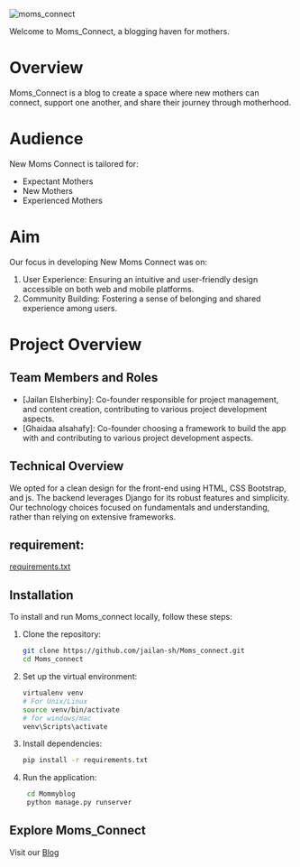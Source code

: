 ![moms_connect](https://img.pikbest.com/backgrounds/20220119/mother-baby-gynecology-woman-pink_6245648.jpg!sw800)


Welcome to Moms_Connect, a blogging haven for mothers.

# Overview

Moms_Connect is a blog to create a space where new mothers can connect, support one another, and share their journey through motherhood.

# Audience
New Moms Connect is tailored for:
- Expectant Mothers
- New Mothers
- Experienced Mothers

# Aim
Our focus in developing New Moms Connect was on:
1. User Experience: Ensuring an intuitive and user-friendly design accessible on both web and mobile platforms.
2. Community Building: Fostering a sense of belonging and shared experience among users.

# Project Overview

## Team Members and Roles

- [Jailan Elsherbiny]: Co-founder responsible for project management, and content creation, contributing to various project development aspects.
- [Ghaidaa alsahafy]: Co-founder choosing a framework to build the app with and contributing to various project development aspects.

## Technical Overview
We opted for a clean design for the front-end using HTML, CSS Bootstrap, and js. The backend leverages Django for its robust features and simplicity. Our technology choices focused on fundamentals and understanding, rather than relying on extensive frameworks.

## requirement:
 [requirements.txt](./requirements.txt)

 ## Installation
To install and run Moms_connect locally, follow these steps:

1. Clone the repository:
   ```bash
   git clone https://github.com/jailan-sh/Moms_connect.git
   cd Moms_connect
   ```

2. Set up the virtual environment:
   ```bash
   virtualenv venv
   # For Unix/Linux
   source venv/bin/activate 
   # for windows/mac
   venv\Scripts\activate
   ```

3. Install dependencies:
   ```bash
   pip install -r requirements.txt
   ```

4. Run the application:
   ```bash
    cd Mommyblog
    python manage.py runserver
   ```

## Explore Moms_Connect

Visit our [Blog](https://momsconnect.pythonanywhere.com/)
